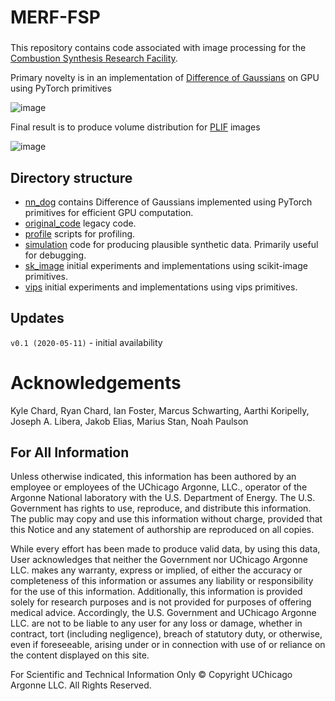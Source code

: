 # MERF-FSP

### 

This repository contains code associated with image processing for the [Combustion Synthesis Research Facility](https://www.anl.gov/node/122301).

Primary novelty is in an implementation of [Difference of Gaussians](https://en.wikipedia.org/wiki/Difference_of_Gaussians) on GPU using PyTorch primitives

![image](https://user-images.githubusercontent.com/5657668/81741979-5cf30d00-946d-11ea-950f-534f3fe8b6b8.png)

Final result is to produce volume distribution for [PLIF](https://en.wikipedia.org/wiki/Planar_laser-induced_fluorescence) images 

![image](https://user-images.githubusercontent.com/5657668/81742208-bb1ff000-946d-11ea-9992-12a246982a33.png)

## Directory structure

* [nn_dog](./nn_dog) contains Difference of Gaussians implemented using PyTorch primitives for efficient GPU computation.
* [original_code](./original_code) legacy code.
* [profile](./profile) scripts for profiling.
* [simulation](./simulation) code for producing plausible synthetic data. Primarily useful for debugging.
* [sk_image](./sk_image) initial experiments and implementations using scikit-image primitives.
* [vips](./vips) initial experiments and implementations using vips primitives.

## Updates
`v0.1 (2020-05-11)` - initial availability

# Acknowledgements
Kyle Chard, Ryan Chard, Ian Foster, Marcus Schwarting, Aarthi Koripelly, Joseph A. Libera, Jakob Elias, Marius Stan, Noah Paulson

## For All Information

Unless otherwise indicated, this information has been authored by an employee or employees of the UChicago Argonne, LLC., operator of the Argonne National laboratory with the U.S. Department of Energy. The U.S. Government has rights to use, reproduce, and distribute this information. The public may copy and use this information without charge, provided that this Notice and any statement of authorship are reproduced on all copies.

While every effort has been made to produce valid data, by using this data, User acknowledges that neither the Government nor UChicago Argonne LLC. makes any warranty, express or implied, of either the accuracy or completeness of this information or assumes any liability or responsibility for the use of this information. Additionally, this information is provided solely for research purposes and is not provided for purposes of offering medical advice. Accordingly, the U.S. Government and UChicago Argonne LLC. are not to be liable to any user for any loss or damage, whether in contract, tort (including negligence), breach of statutory duty, or otherwise, even if foreseeable, arising under or in connection with use of or reliance on the content displayed on this site.

For Scientific and Technical Information Only © Copyright UChicago Argonne LLC. All Rights Reserved.

